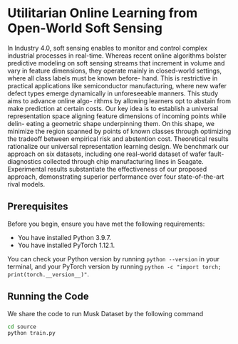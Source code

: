 # Utilitarian Online Learning from Open-World Soft Sensing

In Industry 4.0, soft sensing enables to monitor and control complex
industrial processes in real-time. Whereas recent online algorithms
bolster predictive modeling on soft sensing streams that increment
in volume and vary in feature dimensions, they operate mainly in
closed-world settings, where all class labels must be known before-
hand. This is restrictive in practical applications like semiconductor
manufacturing, where new wafer defect types emerge dynamically
in unforeseeable manners. This study aims to advance online algo-
rithms by allowing learners opt to abstain from make prediction at
certain costs. Our key idea is to establish a universal representation
space aligning feature dimensions of incoming points while delin-
eating a geometric shape underpinning them. On this shape, we
minimize the region spanned by points of known classes through
optimizing the tradeoff between empirical risk and abstention cost.
Theoretical results rationalize our universal representation learning
design. We benchmark our approach on six datasets, including one
real-world dataset of wafer fault-diagnostics collected through chip
manufacturing lines in Seagate. Experimental results substantiate
the effectiveness of our proposed approach, demonstrating superior
performance over four state-of-the-art rival models.

## Prerequisites

Before you begin, ensure you have met the following requirements:

* You have installed Python 3.9.7.
* You have installed PyTorch 1.12.1.

You can check your Python version by running `python --version` in your terminal, and your PyTorch version by running `python -c "import torch; print(torch.__version__)"`.

## Running the Code

We share the code to run Musk Dataset by the following command

```bash
cd source
python train.py
